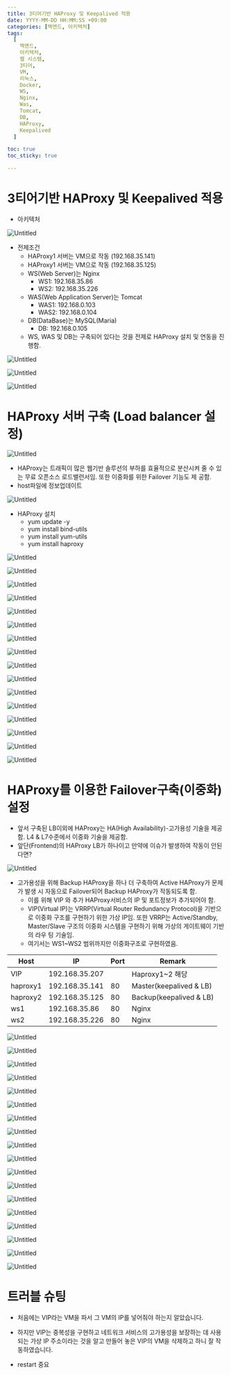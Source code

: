 ```yaml
---
title: 3티어기반 HAProxy 및 Keepalived 적용
date: YYYY-MM-DD HH:MM:SS +09:00
categories: [백엔드, 아키텍처]
tags:
  [
    백엔드,
    아키텍처,
    웹 시스템,
    3티어,
    VM,
    리눅스,
    Docker,
    WS,
    Nginx,
    Was,
    Tomcat,
    DB,
    HAProxy,
    Keepalived
  ]

toc: true
toc_sticky: true

---
```


# 3티어기반 HAProxy 및 Keepalived 적용


- 아키텍처

![Untitled](/assets/img/2023-10-44/Untitled.png)

- 전제조건
    - HAProxy1 서버는 VM으로 작동 (192.168.35.141)
    - HAProxy1 서버는 VM으로 작동 (192.168.35.125)
    - WS(Web Server)는 Nginx
        - WS1: 192.168.35.86
        - WS2: 192.168.35.226
    - WAS(Web Application Server)는 Tomcat
        - WAS1: 192.168.0.103
        - WAS2: 192.168.0.104
    - DB(DataBase)는 MySQL(Maria)
        - DB: 192.168.0.105
    - WS,  WAS 및 DB는 구축되어 있다는 것을 전제로 HAProxy 설치 및 연동을 진
    행함.

![Untitled](/assets/img/2023-10-44/Untitled%201.png)

![Untitled](/assets/img/2023-10-44/Untitled%202.png)

![Untitled](/assets/img/2023-10-44/Untitled%203.png)

# HAProxy 서버 구축 (Load balancer 설정)

![Untitled](/assets/img/2023-10-44/Untitled%204.png)

- HAProxy는 트래픽이 많은 웹기반 솔루션의 부하를 효율적으로 분산시켜 줄
수 있는 무료 오픈소스 로드밸런서임. 또한 이중화를 위한 Failover 기능도 제
공함.
- host파일에 정보업데이트

![Untitled](/assets/img/2023-10-44/Untitled%205.png)

- HAProxy 설치
    - yum update -y
    - yum install bind-utils
    - yum install yum-utils
    - yum install haproxy

![Untitled](/assets/img/2023-10-44/Untitled%206.png)

![Untitled](/assets/img/2023-10-44/Untitled%207.png)

![Untitled](/assets/img/2023-10-44/Untitled%208.png)

![Untitled](/assets/img/2023-10-44/Untitled%209.png)

![Untitled](/assets/img/2023-10-44/Untitled%2010.png)

![Untitled](/assets/img/2023-10-44/Untitled%2011.png)

![Untitled](/assets/img/2023-10-44/Untitled%2012.png)

![Untitled](/assets/img/2023-10-44/Untitled%2013.png)

![Untitled](/assets/img/2023-10-44/Untitled%2014.png)

![Untitled](/assets/img/2023-10-44/Untitled%2015.png)

![Untitled](/assets/img/2023-10-44/Untitled%2016.png)

![Untitled](/assets/img/2023-10-44/Untitled%2017.png)

![Untitled](/assets/img/2023-10-44/Untitled%2018.png)

![Untitled](/assets/img/2023-10-44/Untitled%2019.png)

![Untitled](/assets/img/2023-10-44/Untitled%2020.png)

![Untitled](/assets/img/2023-10-44/Untitled%2021.png)

# HAProxy를 이용한 Failover구축(이중화) 설정

- 앞서 구축된 LB이외에 HAProxy는 HA(High Availability)-고가용성 기술을 제공함.
L4 & L7수준에서 이중화 기술을 제공함.
- 앞단(Frontend)의 HAProxy LB가 하나이고 만약에 이슈가 발생하여 작동이 안된
다면?

![Untitled](/assets/img/2023-10-44/Untitled%2022.png)

- 고가용성을 위해 Backup HAProxy을 하나 더 구축하여 Active HAProxy가 문제가
발생 시 자동으로 Failover되어 Backup HAProxy가 작동되도록 함.
    - 이를 위해 VIP 와 추가 HAProxy서비스의 IP 및 포트정보가 추가되어야 함.
    - VIP(Virtual IP)는 VRRP(Virtual Router Redundancy Protocol)을 기반으로 이중화
    구조를 구현하기 위한 가상 IP임. 또한 VRRP는 Active/Standby, Master/Slave
    구조의 이중화 시스템을 구현하기 위해 가상의 게이트웨이 기반의 라우
    팅 기술임.
    - 여기서는 WS1~WS2 범위까지만 이중화구조로 구현하였음.

| Host | IP | Port | Remark |
| --- | --- | --- | --- |
| VIP | 192.168.35.207 |  | Haproxy1~2 해당 |
| haproxy1 | 192.168.35.141 | 80 | Master(keepalived & LB) |
| haproxy2 | 192.168.35.125 | 80 | Backup(keepalived & LB) |
| ws1 | 192.168.35.86 | 80 | Nginx |
| ws2 | 192.168.35.226 | 80 | Nginx |

![Untitled](/assets/img/2023-10-44/Untitled%2023.png)

![Untitled](/assets/img/2023-10-44/Untitled%2024.png)

![Untitled](/assets/img/2023-10-44/Untitled%2025.png)

![Untitled](/assets/img/2023-10-44/Untitled%2026.png)

![Untitled](/assets/img/2023-10-44/Untitled%2027.png)

![Untitled](/assets/img/2023-10-44/Untitled%2028.png)

![Untitled](/assets/img/2023-10-44/Untitled%2029.png)

![Untitled](/assets/img/2023-10-44/Untitled%2030.png)

![Untitled](/assets/img/2023-10-44/Untitled%2031.png)

![Untitled](/assets/img/2023-10-44/Untitled%2032.png)

![Untitled](/assets/img/2023-10-44/Untitled%2033.png)

![Untitled](/assets/img/2023-10-44/Untitled%2034.png)

![Untitled](/assets/img/2023-10-44/Untitled%2035.png)

![Untitled](/assets/img/2023-10-44/Untitled%2036.png)

![Untitled](/assets/img/2023-10-44/Untitled%2037.png)

![Untitled](/assets/img/2023-10-44/Untitled%2038.png)

![Untitled](/assets/img/2023-10-44/Untitled%2039.png)

![Untitled](/assets/img/2023-10-44/Untitled%2040.png)

# 트러블 슈팅

* 처음에는 VIP라는 VM을 파서 그 VM의 IP를 넣어줘야 하는지 알았습니다. 
* 하지만 VIP는 중복성을 구현하고 네트워크 서비스의 고가용성을 보장하는 데 사용되는 가상 IP 주소이라는 것을 알고 만들어 놓은 VIP의 VM을 삭제하고 하니 잘 작동하였습니다.

* restart 중요